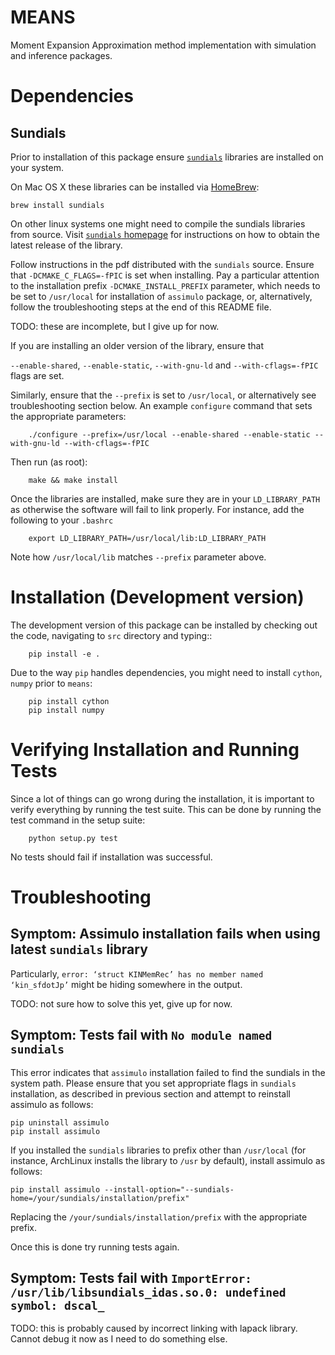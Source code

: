MEANS
=========
Moment Expansion Approximation method implementation with simulation and inference packages.

Dependencies
==============

Sundials
--------------
Prior to installation of this package ensure [`sundials`](https://computation.llnl.gov/casc/sundials/main.html)
libraries are installed on your system.

On Mac OS X these libraries can be installed via [HomeBrew](http://brew.sh/):

    brew install sundials

On other linux systems one might need to compile the sundials libraries from source.
Visit [`sundials` homepage](https://computation.llnl.gov/casc/sundials/download/download.php) for 
instructions on how to obtain the latest release of the library.

Follow instructions in the pdf distributed with the `sundials` source.
Ensure that `-DCMAKE_C_FLAGS=-fPIC` is set when installing.
Pay a particular attention to the installation prefix `-DCMAKE_INSTALL_PREFIX` parameter, which needs
 to be set to `/usr/local` for installation of `assimulo` package, or, alternatively, follow the troubleshooting steps
 at the end of this README file.
 
TODO: these are incomplete, but I give up for now.

If you are installing an older version of the library, ensure that

`--enable-shared`, `--enable-static`, `--with-gnu-ld` 
and `--with-cflags=-fPIC` flags are set.
 
Similarly, ensure that the `--prefix` is set to `/usr/local`, or alternatively see troubleshooting section below.
An example `configure` command that sets the appropriate parameters:
```
    ./configure --prefix=/usr/local --enable-shared --enable-static --with-gnu-ld --with-cflags=-fPIC
```
Then run (as root):
```
    make && make install
```

Once the libraries are installed, make sure they are in your `LD_LIBRARY_PATH` as otherwise
 the software will fail to link properly. For instance, add the following to your `.bashrc`
```
    export LD_LIBRARY_PATH=/usr/local/lib:LD_LIBRARY_PATH
```
Note how `/usr/local/lib` matches `--prefix` parameter above. 

Installation (Development version)
============

The development version of this package can be installed by checking out the code, navigating to `src`
directory and typing::
```
    pip install -e .
```

Due to the way ``pip`` handles dependencies, you might need to install ``cython``, ``numpy`` prior to `means`:

```
    pip install cython
    pip install numpy
```

Verifying Installation and Running Tests
==============

Since a lot of things can go wrong during the installation, it is important to verify everything by running the test suite.
This can be done by running the test command in the setup suite:

```
    python setup.py test
```

No tests should fail if installation was successful.

Troubleshooting
===================

Symptom: Assimulo installation fails when using latest `sundials` library
---------------------------------
Particularly, `error: ‘struct KINMemRec’ has no member named ‘kin_sfdotJp’` might be hiding somewhere in the output.

TODO: not sure how to solve this yet, give up for now.

Symptom: Tests fail with `No module named sundials`
---------------------------------------------
This error indicates that `assimulo` installation failed to find the sundials in the system path.
Please ensure that you set appropriate flags in `sundials` installation, as described in previous section and attempt
to reinstall assimulo as follows:

```
pip uninstall assimulo
pip install assimulo
```

If you installed the `sundials` libraries to prefix other than `/usr/local` (for instance, 
ArchLinux installs the library to `/usr` by default), install assimulo as follows:

```
pip install assimulo --install-option="--sundials-home=/your/sundials/installation/prefix"
```
Replacing the `/your/sundials/installation/prefix` with the appropriate prefix.

Once this is done try running tests again.

Symptom: Tests fail with `ImportError: /usr/lib/libsundials_idas.so.0: undefined symbol: dscal_`
------------------------------------------------------------------------------------------------
TODO: this is probably caused by incorrect linking with lapack library. Cannot debug it now as I need to do something else.
